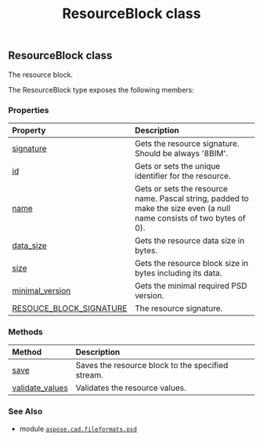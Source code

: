 ﻿---
title: ResourceBlock class
second_title: Aspose.CAD for Python via .NET API References
description: 
type: docs
weight: 10
url: /aspose.cad.fileformats.psd/resourceblock/
is_root: false
---

## ResourceBlock class

The resource block.



The ResourceBlock type exposes the following members:

### Properties
| Property | Description |
| :- | :- |
| [signature](/cad/python-net/aspose.cad.fileformats.psd/resourceblock/signature) | Gets the resource signature. Should be always '8BIM'. |
| [id](/cad/python-net/aspose.cad.fileformats.psd/resourceblock/id) | Gets or sets the unique identifier for the resource. |
| [name](/cad/python-net/aspose.cad.fileformats.psd/resourceblock/name) | Gets or sets the resource name. Pascal string, padded to make the size even (a null name consists of two bytes of 0). |
| [data_size](/cad/python-net/aspose.cad.fileformats.psd/resourceblock/data_size) | Gets the resource data size in bytes. |
| [size](/cad/python-net/aspose.cad.fileformats.psd/resourceblock/size) | Gets the resource block size in bytes including its data. |
| [minimal_version](/cad/python-net/aspose.cad.fileformats.psd/resourceblock/minimal_version) | Gets the minimal required PSD version. |
| [RESOUCE_BLOCK_SIGNATURE](/cad/python-net/aspose.cad.fileformats.psd/resourceblock/resouce_block_signature) | The resource signature. |


### Methods
| Method | Description |
| :- | :- |
| [save](/cad/python-net/aspose.cad.fileformats.psd/resourceblock/save/#aspose.cad.StreamContainer) | Saves the resource block to the specified stream. |
| [validate_values](/cad/python-net/aspose.cad.fileformats.psd/resourceblock/validate_values/#) | Validates the resource values. |



### See Also
* module [`aspose.cad.fileformats.psd`](..)
